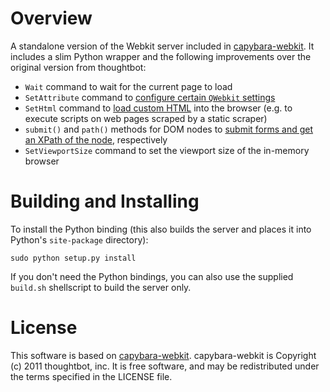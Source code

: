 # Overview

A standalone version of the Webkit server included in [capybara-webkit][1].
It includes a slim Python wrapper and the following improvements over the
original version from thoughtbot:

* `Wait` command to wait for the current page to load
* `SetAttribute` command to [configure certain `QWebkit` settings][2]
* `SetHtml` command to [load custom HTML][3] into the browser (e.g. to
  execute scripts on web pages scraped by a static scraper)
* `submit()` and `path()` methods for DOM nodes to [submit forms and get
  an XPath of the node][4], respectively
* `SetViewportSize` command to set the viewport size of the in-memory browser

# Building and Installing

To install the Python binding (this also builds the server and places it into
Python's `site-package` directory):

    sudo python setup.py install

If you don't need the Python bindings, you can also use the supplied `build.sh`
shellscript to build the server only.

# License

This software is based on [capybara-webkit][1].
capybara-webkit is Copyright (c) 2011 thoughtbot, inc. It is free software, and
may be redistributed under the terms specified in the LICENSE file.

 [1]: https://github.com/thoughtbot/capybara-webkit
 [2]: https://github.com/thoughtbot/capybara-webkit/pull/171
 [3]: https://github.com/thoughtbot/capybara-webkit/pull/170
 [4]: https://github.com/thoughtbot/capybara-webkit/pull/173
 [5]: https://github.com/niklasb/pyscrape
